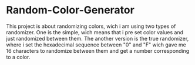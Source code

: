 # Random-Color-Generator
This project is about randomizing colors, wich i am using two types of randomizer. One is the simple, wich means that i pre set color values and just randomized between them.
The another version is the true randomizer, where i set the hexadecimal sequence between "0" and "F" wich gave me 16 characters to randomize between them and get a number corresponding to a color.
